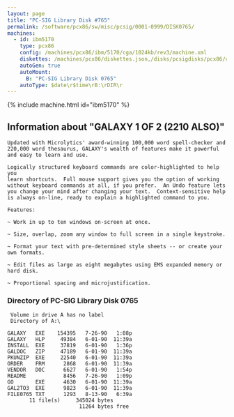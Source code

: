 ```yaml
---
layout: page
title: "PC-SIG Library Disk #765"
permalink: /software/pcx86/sw/misc/pcsig/0001-0999/DISK0765/
machines:
  - id: ibm5170
    type: pcx86
    config: /machines/pcx86/ibm/5170/cga/1024kb/rev3/machine.xml
    diskettes: /machines/pcx86/diskettes.json,/disks/pcsigdisks/pcx86/diskettes.json
    autoGen: true
    autoMount:
      B: "PC-SIG Library Disk 0765"
    autoType: $date\r$time\rB:\rDIR\r
---
```


{% include machine.html id="ibm5170" %}

## Information about "GALAXY 1 OF 2 (2210 ALSO)"

    Updated with Microlytics' award-winning 100,000 word spell-checker and
    220,000 word thesaurus, GALAXY's wealth of features make it powerful
    and easy to learn and use.
    
    Logically structured keyboard commands are color-highlighted to help you
    learn shortcuts.  Full mouse support gives you the option of working
    without keyboard commands at all, if you prefer.  An Undo feature lets
    you change your mind after changing your text.  Context-sensitive help
    is always on-line, ready to explain a highlighted command to you.
    
    Features:
    
    ~ Work in up to ten windows on-screen at once.
    
    ~ Size, overlap, zoom any window to full screen in a single keystroke.
    
    ~ Format your text with pre-determined style sheets -- or create your
    own formats.
    
    ~ Edit files as large as eight megabytes using EMS expanded memory or
    hard disk.
    
    ~ Proportional spacing and microjustification.

### Directory of PC-SIG Library Disk 0765

     Volume in drive A has no label
     Directory of A:\

    GALAXY   EXE    154395   7-26-90   1:08p
    GALAXY   HLP     49384   6-01-90  11:39a
    INSTALL  EXE     37819   6-01-90   1:36p
    GALDOC   ZIP     47189   6-01-90  11:39a
    PKUNZIP  EXE     22540   6-01-90  11:39a
    ORDER    FRM      2868   6-01-90  11:39a
    VENDOR   DOC      6627   6-01-90   1:54p
    README            8456   7-26-90   1:09p
    GO       EXE      4630   6-01-90  11:39a
    GAL2TO3  EXE      9823   6-01-90  11:39a
    FILE0765 TXT      1293   8-13-90   6:39a
           11 file(s)     345024 bytes
                           11264 bytes free
